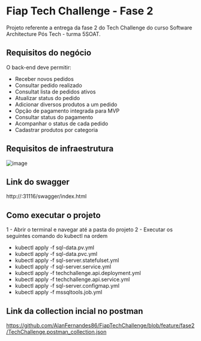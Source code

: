 # Fiap Tech Challenge - Fase 2

Projeto referente a entrega da fase 2 do Tech Challenge do curso Software Architecture Pós Tech - turma 5SOAT.

## Requisitos do negócio

O back-end deve permitir:

- Receber novos pedidos
- Consultar pedido realizado
- Consultat lista de pedidos ativos
- Atualizar status do pedido
- Adicionar diversos produtos a um pedido
- Opção de pagamento integrada para MVP
- Consultar status do pagamento
- Acompanhar o status de cada pedido
- Cadastrar produtos por categoria

## Requisitos de infraestrutura

![image](https://github.com/AlanFernandes86/FiapTechChallenge/assets/62666226/19a267b8-392b-4505-bcfd-f7bec4301ec0)

## Link do swagger

http://<ip-do-minekube>:31116/swagger/index.html

## Como executar o projeto

1 - Abrir o terminal e navegar até a pasta do projeto
2 - Executar os seguintes comando do kubectl na ordem
- kubectl apply -f sql-data.pv.yml
- kubectl apply -f sql-data.pvc.yml
- kubectl apply -f sql-server.statefulset.yml
- kubectl apply -f sql-server.service.yml
- kubectl apply -f techchallenge.api.deployment.yml
- kubectl apply -f techchallenge.api.service.yml
- kubectl apply -f sql-server.configmap.yml
- kubectl apply -f mssqltools.job.yml

## Link da collection incial no postman
https://github.com/AlanFernandes86/FiapTechChallenge/blob/feature/fase2/TechChallenge.postman_collection.json
